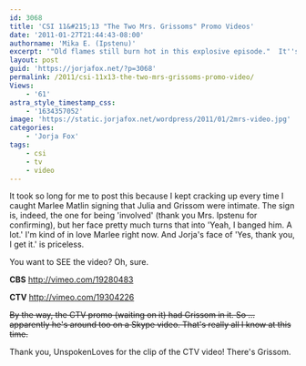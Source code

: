 ```yaml
---
id: 3068
title: 'CSI 11&#215;13 "The Two Mrs. Grissoms" Promo Videos'
date: '2011-01-27T21:44:43-08:00'
authorname: 'Mika E. (Ipstenu)'
excerpt: '"Old flames still burn hot in this explosive episode."  It''s the ex-lover and the mother-in-law versus the wife next Thursday!  Oh and a husband.  Yes, I said it, Grissom''s back.'
layout: post
guid: 'https://jorjafox.net/?p=3068'
permalink: /2011/csi-11x13-the-two-mrs-grissoms-promo-video/
Views:
    - '61'
astra_style_timestamp_css:
    - '1634357052'
image: 'https://static.jorjafox.net/wordpress/2011/01/2mrs-video.jpg'
categories:
    - 'Jorja Fox'
tags:
    - csi
    - tv
    - video
---
```


It took so long for me to post this because I kept cracking up every time I caught Marlee Matlin signing that Julia and Grissom were intimate.  The sign is, indeed, the one for being 'involved' (thank you Mrs. Ipstenu for confirming), but her face pretty much turns that into 'Yeah, I banged him. A lot.' I'm kind of in love Marlee right now.  And Jorja's face of 'Yes, thank you, I get it.' is priceless.

You want to SEE the video?  Oh, sure.

**CBS**
http://vimeo.com/19280483

**CTV**
http://vimeo.com/19304226

<del datetime="2011-01-28T13:24:34+00:00">By the way, the CTV promo (waiting on it) had Grissom in it. So ... apparently he's around too on a Skype video. That's really all I know at this time.</del>

Thank you, UnspokenLoves for the clip of the CTV video! There's Grissom.
